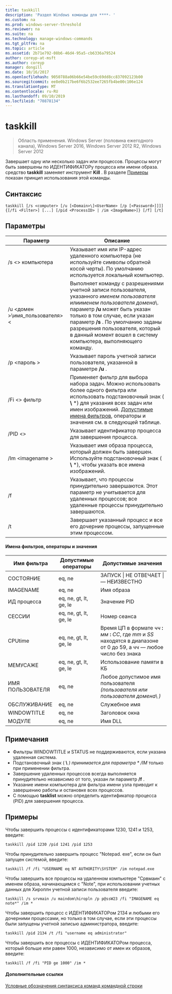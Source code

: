```yaml
---
title: taskkill
description: 'Раздел Windows команды для ****- '
ms.custom: na
ms.prod: windows-server-threshold
ms.reviewer: na
ms.suite: na
ms.technology: manage-windows-commands
ms.tgt_pltfrm: na
ms.topic: article
ms.assetid: 2b71e792-08b6-46d4-95a5-cb6336a79524
author: coreyp-at-msft
ms.author: coreyp
manager: dongill
ms.date: 10/16/2017
ms.openlocfilehash: 9050788a06b66e54be59c69dd8cc837092123b00
ms.sourcegitcommit: ee8e0b217be6f6b2532ee7265fb4be00c106e124
ms.translationtype: MT
ms.contentlocale: ru-RU
ms.lasthandoff: 09/10/2019
ms.locfileid: "70878134"
---
```

# <a name="taskkill"></a>taskkill

>Область применения. Windows Server (половина ежегодного канала), Windows Server 2016, Windows Server 2012 R2, Windows Server 2012

Завершает одну или несколько задач или процессов. Процессы могут быть завершены по ИДЕНТИФИКАТОРу процесса или имени образа. средство **taskkill** заменяет инструмент **Kill** .
В разделе [Примеры](#examples) показан принцип использования этой команды.

## <a name="syntax"></a>Синтаксис

```
taskkill [/s <computer> [/u [<Domain>\]<UserName> [/p [<Password>]]]] {[/fi <Filter>] [...] [/pid <ProcessID> | /im <ImageName>]} [/f] [/t]
```

## <a name="parameters"></a>Параметры

|         Параметр         |                                                                                                                                        Описание                                                                                                                                        |
|---------------------------|-------------------------------------------------------------------------------------------------------------------------------------------------------------------------------------------------------------------------------------------------------------------------------------------|
|      /s \<> компьютера       |                                                                                    Указывает имя или IP-адрес удаленного компьютера (не используйте символы обратной косой черты). По умолчанию используется локальный компьютер.                                                                                     |
| /u \<домен >\\имя_пользователя>\< | Выполняет команду с разрешениями учетной записи пользователя, указанного *именем пользователя* или*именем пользователя* *домена*\\. параметр **/u** может быть указан только в том случае, если указан параметр **/s** . По умолчанию заданы разрешения пользователя, который в данный момент вошел в систему компьютера, выполняющего команду. |
|      /p \<пароль >       |                                                                                                   Указывает пароль учетной записи пользователя, указанной в параметре **/u** .                                                                                                   |
|       /Fi \<> фильтр       |          Применяет фильтр для выбора набора задач. Можно использовать более одного фильтра или использовать подстановочный знак ( **\\** \*) для указания всех задач или имен изображений. [Допустимые имена фильтров](#filter-names-operators-and-values), операторы и значения см. в следующей таблице.           |
|     /PID \<>     |                                                                                                                 Указывает идентификатор процесса для завершения процесса.                                                                                                                 |
|     /Im \<imagename >      |                                                                                Указывает имя образа процесса, который должен быть завершен. Используйте подстановочный знак ( **\\** \*), чтобы указать все имена изображений.                                                                                |
|            /f             |                                                                    Указывает, что процессы принудительно завершаются. Этот параметр не учитывается для удаленных процессов; все удаленные процессы принудительно завершаются.                                                                     |
|            /t             |                                                                                                          Завершает указанный процесс и все его дочерние процессы, запущенные этим процессом.                                                                                                          |

#### <a name="filter-names-operators-and-values"></a>Имена фильтров, операторы и значения

| Имя фильтра |    Допустимые операторы     |                                                                Допустимые значения                                                                |
|-------------|------------------------|----------------------------------------------------------------------------------------------------------------------------------------------|
|   СОСТОЯНИЕ    |         eq, ne         |                                                 ЗАПУСК &#124; НЕ ОТВЕЧАЕТ &#124; — НЕИЗВЕСТНО                                                 |
|  IMAGENAME  |         eq, ne         |                                                                  Имя образа                                                                  |
|     ИД процесса     | eq, ne, gt, lt, ge, le |                                                                  Значение PID                                                                   |
|   СЕССИИ   | eq, ne, gt, lt, ge, le |                                                                Номер сеанса                                                                |
|   CPUtime   | eq, ne, gt, lt, ge, le | Время ЦП в формате <em>чч</em> **:** <em>мм</em> **:** <em>СС</em>, где *mm* и *SS* находятся в диапазоне от 0 до 59, а *чч* — любое число без знака |
|  МЕМУСАЖЕ   | eq, ne, gt, lt, ge, le |                                                              Использование памяти в КБ                                                              |
|  ИМЯ ПОЛЬЗОВАТЕЛЯ   |         eq, ne         |                                               Любое допустимое имя пользователя *(пользователя или пользователя* *домена*\\ *)*                                               |
|  ОБСЛУЖИВАНИЕ   |         eq, ne         |                                                                 Служебное имя                                                                 |
| WINDOWTITLE |         eq, ne         |                                                                 Заголовок окна                                                                 |
|   МОДУЛЕ   |         eq, ne         |                                                                   Имя DLL                                                                   |

## <a name="remarks"></a>Примечания
* Фильтры WINDOWTITLE и STATUS не поддерживаются, если указана удаленная система.
* Подстановочный знак ( **\\** <em>) принимается для параметра * */IM</em>*  только при применении фильтра.
* Завершение удаленных процессов всегда выполняется принудительно независимо от того, указан ли параметр **/f** .
* Указание имени компьютера для фильтра имени узла приводит к завершению работы и остановке всех процессов.
* С помощью **tasklist** можно определить идентификатор процесса (PID) для завершения процесса.

## <a name="examples"></a>Примеры

Чтобы завершить процессы с идентификаторами 1230, 1241 и 1253, введите:

```
taskkill /pid 1230 /pid 1241 /pid 1253
```

Чтобы принудительно завершить процесс "Notepad. exe", если он был запущен системой, введите:

```
taskkill /f /fi "USERNAME eq NT AUTHORITY\SYSTEM" /im notepad.exe
```

Чтобы завершить все процессы на удаленном компьютере "Срвмаин" с именем образа, начинающимся с "Note", при использовании учетных данных для Хироплн учетной записи пользователя введите:

```
taskkill /s srvmain /u maindom\hiropln /p p@ssW23 /fi "IMAGENAME eq note*" /im *
```

Чтобы завершить процесс с ИДЕНТИФИКАТОРом 2134 и любыми его дочерними процессами, но только в том случае, если эти процессы были запущены учетной записью администратора, введите:

```
taskkill /pid 2134 /t /fi "username eq administrator"
```

Чтобы завершить все процессы с ИДЕНТИФИКАТОРом процесса, который больше или равен 1000, независимо от имен их образов, введите:

```
taskkill /f /fi "PID ge 1000" /im *
```

#### <a name="additional-references"></a>Дополнительные ссылки
[Условные обозначения синтаксиса команд командной строки](command-line-syntax-key.md)
